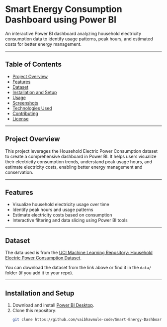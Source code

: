 # Smart Energy Consumption Dashboard using Power BI

An interactive Power BI dashboard analyzing household electricity consumption data to identify usage patterns, peak hours, and estimated costs for better energy management.

---

## Table of Contents

- [Project Overview](#project-overview)  
- [Features](#features)  
- [Dataset](#dataset)  
- [Installation and Setup](#installation-and-setup)  
- [Usage](#usage)  
- [Screenshots](#screenshots)  
- [Technologies Used](#technologies-used)  
- [Contributing](#contributing)  
- [License](#license)  

---

## Project Overview

This project leverages the Household Electric Power Consumption dataset to create a comprehensive dashboard in Power BI. It helps users visualize their electricity consumption trends, understand peak usage hours, and estimate electricity costs, enabling better energy management and conservation.

---

## Features

- Visualize household electricity usage over time  
- Identify peak hours and usage patterns  
- Estimate electricity costs based on consumption  
- Interactive filtering and data slicing using Power BI tools  

---

## Dataset

The data used is from the [UCI Machine Learning Repository: Household Electric Power Consumption Dataset](https://archive.ics.uci.edu/ml/datasets/individual+household+electric+power+consumption).

You can download the dataset from the link above or find it in the `data/` folder (if you add it to your repo).

---

## Installation and Setup

1. Download and install [Power BI Desktop](https://powerbi.microsoft.com/en-us/desktop/).  
2. Clone this repository:  
   ```bash
   git clone https://github.com/vaibhavmule-code/Smart-Energy-Dashboard.git

